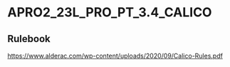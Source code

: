 # APRO2_23L_PRO_PT_3.4_CALICO



## Rulebook

https://www.alderac.com/wp-content/uploads/2020/09/Calico-Rules.pdf